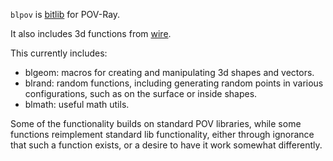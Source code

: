 `blpov` is [bitlib](https://github.com/bit101/bitlib) for POV-Ray.

It also includes 3d functions from [wire](https://github.com/bit101/wire).

This currently includes:

- blgeom: macros for creating and manipulating 3d shapes and vectors.
- blrand: random functions, including generating random points in various configurations, such as on the surface or inside shapes.
- blmath: useful math utils.

Some of the functionality builds on standard POV libraries, while some functions reimplement standard lib functionality, either through ignorance that such a function exists, or a desire to have it work somewhat differently.
